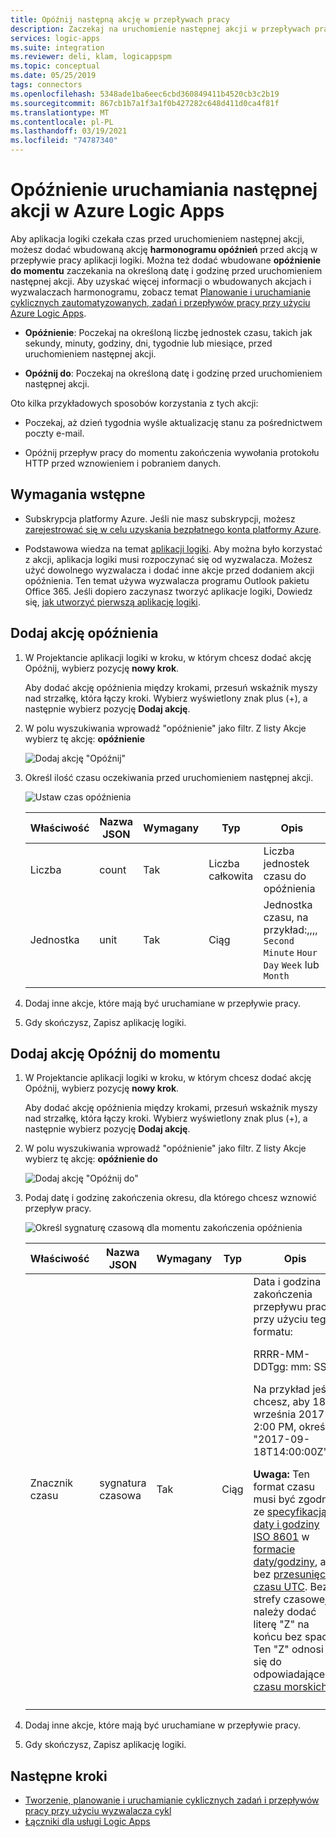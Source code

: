 ```yaml
---
title: Opóźnij następną akcję w przepływach pracy
description: Zaczekaj na uruchomienie następnej akcji w przepływach pracy aplikacji logiki przy użyciu opóźnienia lub opóźnienia do działania w Azure Logic Apps
services: logic-apps
ms.suite: integration
ms.reviewer: deli, klam, logicappspm
ms.topic: conceptual
ms.date: 05/25/2019
tags: connectors
ms.openlocfilehash: 5348ade1ba6eec6cbd360849411b4520cb3c2b19
ms.sourcegitcommit: 867cb1b7a1f3a1f0b427282c648d411d0ca4f81f
ms.translationtype: MT
ms.contentlocale: pl-PL
ms.lasthandoff: 03/19/2021
ms.locfileid: "74787340"
---
```

# <a name="delay-running-the-next-action-in-azure-logic-apps"></a>Opóźnienie uruchamiania następnej akcji w Azure Logic Apps

Aby aplikacja logiki czekała czas przed uruchomieniem następnej akcji, możesz dodać wbudowaną akcję **harmonogramu opóźnień** przed akcją w przepływie pracy aplikacji logiki. Można też dodać wbudowane **opóźnienie do momentu** zaczekania na określoną datę i godzinę przed uruchomieniem następnej akcji. Aby uzyskać więcej informacji o wbudowanych akcjach i wyzwalaczach harmonogramu, zobacz temat [Planowanie i uruchamianie cyklicznych zautomatyzowanych, zadań i przepływów pracy przy użyciu Azure Logic Apps](../logic-apps/concepts-schedule-automated-recurring-tasks-workflows.md).

* **Opóźnienie**: Poczekaj na określoną liczbę jednostek czasu, takich jak sekundy, minuty, godziny, dni, tygodnie lub miesiące, przed uruchomieniem następnej akcji.

* **Opóźnij do**: Poczekaj na określoną datę i godzinę przed uruchomieniem następnej akcji.

Oto kilka przykładowych sposobów korzystania z tych akcji:

* Poczekaj, aż dzień tygodnia wyśle aktualizację stanu za pośrednictwem poczty e-mail.

* Opóźnij przepływ pracy do momentu zakończenia wywołania protokołu HTTP przed wznowieniem i pobraniem danych.

## <a name="prerequisites"></a>Wymagania wstępne

* Subskrypcja platformy Azure. Jeśli nie masz subskrypcji, możesz [zarejestrować się w celu uzyskania bezpłatnego konta platformy Azure](https://azure.microsoft.com/free/).

* Podstawowa wiedza na temat [aplikacji logiki](../logic-apps/logic-apps-overview.md). Aby można było korzystać z akcji, aplikacja logiki musi rozpoczynać się od wyzwalacza. Możesz użyć dowolnego wyzwalacza i dodać inne akcje przed dodaniem akcji opóźnienia. Ten temat używa wyzwalacza programu Outlook pakietu Office 365. Jeśli dopiero zaczynasz tworzyć aplikacje logiki, Dowiedz się, [jak utworzyć pierwszą aplikację logiki](../logic-apps/quickstart-create-first-logic-app-workflow.md).

<a name="add-delay"></a>

## <a name="add-the-delay-action"></a>Dodaj akcję opóźnienia

1. W Projektancie aplikacji logiki w kroku, w którym chcesz dodać akcję Opóźnij, wybierz pozycję **nowy krok**.

   Aby dodać akcję opóźnienia między krokami, przesuń wskaźnik myszy nad strzałkę, która łączy kroki. Wybierz wyświetlony znak plus (+), a następnie wybierz pozycję **Dodaj akcję**.

1. W polu wyszukiwania wprowadź "opóźnienie" jako filtr. Z listy Akcje wybierz tę akcję: **opóźnienie**

   ![Dodaj akcję "Opóźnij"](./media/connectors-native-delay/add-delay-action.png)

1. Określ ilość czasu oczekiwania przed uruchomieniem następnej akcji.

   ![Ustaw czas opóźnienia](./media/connectors-native-delay/delay-time-intervals.png)

   | Właściwość | Nazwa JSON | Wymagany | Typ | Opis |
   |----------|-----------|----------|------|-------------|
   | Liczba | count | Tak | Liczba całkowita | Liczba jednostek czasu do opóźnienia |
   | Jednostka | unit | Tak | Ciąg | Jednostka czasu, na przykład:,,,, `Second` `Minute` `Hour` `Day` `Week` lub `Month` |
   ||||||

1. Dodaj inne akcje, które mają być uruchamiane w przepływie pracy.

1. Gdy skończysz, Zapisz aplikację logiki.

<a name="add-delay-until"></a>

## <a name="add-the-delay-until-action"></a>Dodaj akcję Opóźnij do momentu

1. W Projektancie aplikacji logiki w kroku, w którym chcesz dodać akcję Opóźnij, wybierz pozycję **nowy krok**.

   Aby dodać akcję opóźnienia między krokami, przesuń wskaźnik myszy nad strzałkę, która łączy kroki. Wybierz wyświetlony znak plus (+), a następnie wybierz pozycję **Dodaj akcję**.

1. W polu wyszukiwania wprowadź "opóźnienie" jako filtr. Z listy Akcje wybierz tę akcję: **opóźnienie do**

   ![Dodaj akcję "Opóźnij do"](./media/connectors-native-delay/add-delay-until-action.png)

1. Podaj datę i godzinę zakończenia okresu, dla którego chcesz wznowić przepływ pracy.

   ![Określ sygnaturę czasową dla momentu zakończenia opóźnienia](./media/connectors-native-delay/delay-until-timestamp.png)

   | Właściwość | Nazwa JSON | Wymagany | Typ | Opis |
   |----------|-----------|----------|------|-------------|
   | Znacznik czasu | sygnatura czasowa | Tak | Ciąg | Data i godzina zakończenia przepływu pracy przy użyciu tego formatu: <p>RRRR-MM-DDTgg: mm: SSS <p>Na przykład jeśli chcesz, aby 18 września 2017 o 2:00 PM, określ "2017-09-18T14:00:00Z". <p>**Uwaga:** Ten format czasu musi być zgodny ze [specyfikacją daty i godziny ISO 8601](https://en.wikipedia.org/wiki/ISO_8601#Combined_date_and_time_representations) w [formacie daty/godziny](https://en.wikipedia.org/wiki/Coordinated_Universal_Time), ale bez [przesunięcia czasu UTC](https://en.wikipedia.org/wiki/UTC_offset). Bez strefy czasowej należy dodać literę "Z" na końcu bez spacji. Ten "Z" odnosi się do odpowiadającego [czasu morskich](https://en.wikipedia.org/wiki/Nautical_time). |
   ||||||

1. Dodaj inne akcje, które mają być uruchamiane w przepływie pracy.

1. Gdy skończysz, Zapisz aplikację logiki.

## <a name="next-steps"></a>Następne kroki

* [Tworzenie, planowanie i uruchamianie cyklicznych zadań i przepływów pracy przy użyciu wyzwalacza cykl](../connectors/connectors-native-recurrence.md)
* [Łączniki dla usługi Logic Apps](../connectors/apis-list.md)